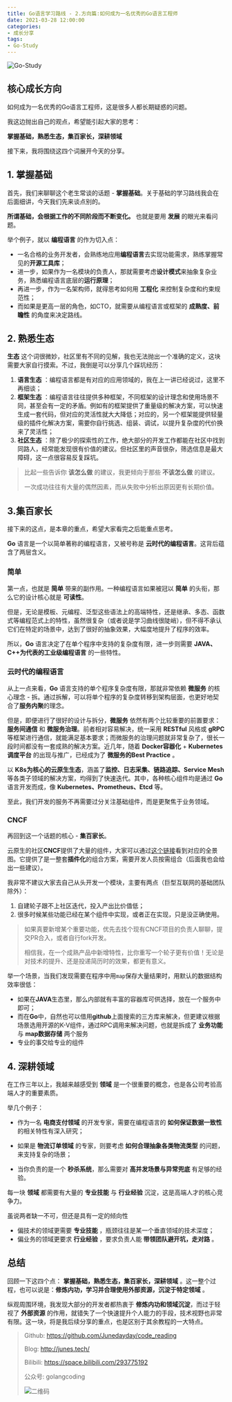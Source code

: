 ```yaml
---
title: Go语言学习路线 - 2.方向篇:如何成为一名优秀的Go语言工程师
date: 2021-03-28 12:00:00
categories: 
- 成长分享
tags:
- Go-Study
---
```


![Go-Study](https://i.loli.net/2021/02/28/BnVH86E5owhsaFd.jpg)



## 核心成长方向

如何成为一名优秀的Go语言工程师，这是很多人都长期疑惑的问题。

我这边抛出自己的观点，希望能引起大家的思考：

**掌握基础，熟悉生态，集百家长，深耕领域**

接下来，我将围绕这四个词展开今天的分享。

<!-- more -->

## 1. 掌握基础

首先，我们来聊聊这个老生常谈的话题 - **掌握基础**。关于基础的学习路线我会在后面细讲，今天我们先来谈点别的。

**所谓基础，会根据工作的不同阶段而不断变化。** 也就是要用 **发展** 的眼光来看问题。

举个例子，就以 **编程语言** 的作为切入点：

- 一名合格的业务开发者，会熟练地应用**编程语言**去实现功能需求，熟练掌握常见的**开源工具库**；
- 进一步，如果作为一名模块的负责人，那就需要考虑**设计模式**来抽象复杂业务，熟悉编程语言底层的**运行原理**；
- 再进一步，作为一名架构师，就得思考如何用 **工程化** 来控制复杂度和约束规范性；
- 而如果是更高一层的角色，如CTO，就需要从编程语言或框架的 **成熟度、前瞻性** 的角度来决定路线。



## 2. 熟悉生态

**生态** 这个词很微妙，社区里有不同的见解，我也无法抛出一个准确的定义，这块需要大家自行摸索。不过，我倒是可以分享几个踩坑经历：

1. **语言生态** ：编程语言都是有对应的应用领域的，我在上一讲已经说过，这里不再细谈；
2. **框架生态** ：编程语言往往提供多种框架，不同框架的设计理念和使用场景不同，甚至会有一定的矛盾。例如有的框架提供了重量级的解决方案，可以快速生成一套代码，但对应的灵活性就大大降低；对应的，另一个框架能提供轻量级的插件化解决方案，需要你自行挑选、组装、调试，以提升复杂度的代价换来了灵活性；
3. **社区生态** ：除了极少的探索性的工作，绝大部分的开发工作都能在社区中找到同路人，经常能发现很有价值的建议。但社区里的声音很杂，筛选信息是最大障碍，这一点很容易反复踩坑。

> 比起一些告诉你 **该怎么做** 的建议，我更倾向于那些 **不该怎么做** 的建议。
>
> 一次成功往往有大量的偶然因素，而从失败中分析出原因更有长期价值。



## 3.集百家长

接下来的这点，是本章的重点，希望大家看完之后能重点思考。

**Go** 语言是一个以简单著称的编程语言，又被号称是 **云时代的编程语言**。这背后蕴含了两层含义。

### 简单

第一点，也就是 **简单** 带来的副作用。一种编程语言如果被冠以 **简单** 的头衔，那么它的设计核心就是 **可读性**。

但是，无论是模板、元编程、泛型这些语法上的高端特性，还是继承、多态、函数式等编程范式上的特性，虽然很复杂（或者说是学习曲线很陡峭），但不得不承认它们在特定的场景中，达到了很好的抽象效果，大幅度地提升了程序的效率。

所以，**Go** 语言决定了在单个程序中支持的复杂度有限，进一步则需要 **JAVA、C++为代表的工业级编程语言** 的一些特性。

### 云时代的编程语言

从上一点来看，**Go** 语言支持的单个程序复杂度有限，那就非常依赖 **微服务** 的核心理念 - 拆。通过拆解，可以将单个程序的复杂度转移到架构层面，也更好地契合了**服务内聚**的理念。

但是，即便进行了很好的设计与拆分，**微服务** 依然有两个比较重要的前置要求：**服务间通信** 和 **微服务治理**。前者相对容易解决，统一采用 **RESTful** 风格或 **gRPC** 等框架进行通信，就能满足基本要求；而微服务的治理问题就非常复杂了，很长一段时间都没有一套成熟的解决方案。近几年，随着 **Docker容器化** + **Kubernetes调度平台** 的出现与推广，已经成为了 **微服务的Best Practice** 。

以 **K8s为核心的云原生生态**，涵盖了**监控、日志采集、链路追踪、Service Mesh**等各类子领域的解决方案，均得到了快速迭代。其中，各种核心组件均是通过 **Go** 语言开发而成，像 **Kubernetes、Prometheus、Etcd** 等。

至此，我们开发的服务不再需要过分关注基础组件，而是更聚焦于业务领域。

### CNCF

再回到这一个话题的核心 - **集百家长**。

云原生的社区**CNCF**提供了大量的组件，大家可以通过[这个链接](https://landscape.cncf.io/images/landscape.png)看到对应的全景图。它提供了是一整套**插件化**的组合方案，需要开发人员按需组合（后面我也会给出一些建议）。

我非常不建议大家去自己从头开发一个模块，主要有两点（巨型互联网的基础团队除外）：

1. 自建轮子跟不上社区迭代，投入产出比价值低；
2. 很多时候某些功能已经在某个组件中实现，或者正在实现，只是没正确使用。

> 如果真要新增某个重要功能，优先去找个现有CNCF项目的负责人聊聊，提交PR合入，或者自行fork开发。
>
> 相信我，在一个成熟产品中新增特性，比你重写一个轮子更有价值！无论是对技术的提升、还是投递简历时的效果，都更有意义。

举一个场景，当我们发现需要在程序中用`map`保存大量结果时，用默认的数据结构效率很低：

- 如果在**JAVA**生态里，那么内部就有丰富的容器库可供选择，放在一个服务中即可；
- 而在**Go**中，自然也可以借用**github**上面搜索的三方库来解决，但更建议根据场景选用开源的K-V组件，通过RPC调用来解决问题，也就是拆成了 **业务功能** 与 **map数据存储** 两个服务
- 专业的事交给专业的组件

## 4. 深耕领域

在工作三年以上，我越来越感受到 **领域** 是一个很重要的概念，也是各公司考验高端人才的重要素质。

举几个例子：

- 作为一名 **电商支付领域** 的开发专家，需要在编程语言的 **如何保证数据一致性** 的相关特性有深入研究；

- 如果是 **物流订单领域** 的专家，则要考虑 **如何合理抽象各类物流类型** 的问题，来支持复杂的场景；

- 当你负责的是一个 **秒杀系统**，那么需要对 **高并发场景与异常兜底** 有足够的经验。

每一块 **领域** 都需要有大量的 **专业技能** 与 **行业经验** 沉淀，这是高端人才的核心竞争力。

虽说两者缺一不可，但还是具有一定的倾向性

- 偏技术的领域更需要 **专业技能** ，瓶颈往往是某一个垂直领域的技术深度；
- 偏业务的领域更要求 **行业经验** ，要求负责人能 **带领团队避开坑，走对路** 。



## 总结

回顾一下这四个点： **掌握基础，熟悉生态，集百家长，深耕领域** 。这一整个过程，也可以说是：**修炼内功，学习并合理使用外部资源，沉淀于特定领域** 。

纵观周围环境，我发现大部分的开发者都热衷于 **修炼内功和领域沉淀**，而过于轻视了 **外部资源** 的作用，就错失了一个快速提升个人能力的手段，技术视野也非常有限。这一块，将是我后续分享的重点，也是区别于其余教程的一大特点。



> Github: https://github.com/Junedayday/code_reading
>
> Blog: http://junes.tech/
>
> Bilibili: https://space.bilibili.com/293775192
>
> 公众号: golangcoding
>
>  ![二维码](https://i.loli.net/2021/02/28/RPzy7Hjc9GZ8I3e.jpg)


